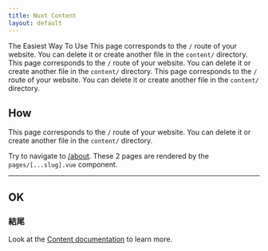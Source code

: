 ```yaml
---
title: Nuxt Content
layout: default
---
```

The Easiest Way To Use
This page corresponds to the `/` route of your website. You can delete it or create another file in the `content/` directory.
This page corresponds to the `/` route of your website. You can delete it or create another file in the `content/` directory.
This page corresponds to the `/` route of your website. You can delete it or create another file in the `content/` directory.
## How
This page corresponds to the `/` route of your website. You can delete it or create another file in the `content/` directory.

Try to navigate to [/about](/about). These 2 pages are rendered by the `pages/[...slug].vue` component.

---
## OK

### 結尾
Look at the [Content documentation](https://content.nuxtjs.org/) to learn more.
